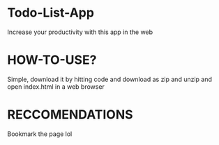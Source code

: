 # Todo-List-App
Increase your productivity with this app in the web

# HOW-TO-USE? 
Simple, download it by hitting code and download as zip and unzip and open index.html in a web browser

# RECCOMENDATIONS
Bookmark the page lol
